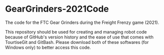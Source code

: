 # GearGrinders-2021Code
The code for the FTC Gear Grinders during the Freight Frenzy game (2021).

This repository should be used for creating and managing robot code because of GitHub's version history and the ease of use that comes with TourtiseGit and GitBash.
Please download both of these softwares (for Windows only) to better access this code.
